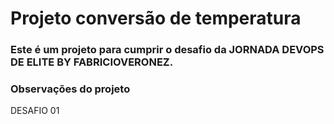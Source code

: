 # Projeto conversão de temperatura

### Este é um projeto para cumprir o desafio da JORNADA DEVOPS DE ELITE BY FABRICIOVERONEZ.

### Observações do projeto
DESAFIO 01
